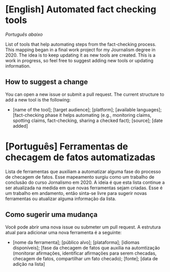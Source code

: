 # [English] Automated fact checking tools
*Português abaixo*

List of tools that help automating steps from the fact-checking process. This mapping began in a final work project for my Journalism degree in 2020. The idea is to keep updating it as new tools are created. This is a work in progress, so feel free to suggest adding new tools or updating information.

## How to suggest a change

You can open a new issue or submit a pull request. The current structure to add a new tool is the following:
* [name of the tool]; [target audience]; [platform]; [available languages]; [fact-checking phase it helps automating (e.g., monitoring claims, spotting claims, fact-checking, sharing a checked fact); [source]; [date added]

# [Português] Ferramentas de checagem de fatos automatizadas

Lista de ferramentas que auxiliam a automatizar alguma fase do processo de checagem de fatos. Esse mapeamento surgiu como um trabalho de conclusão do curso Jornalismo em 2020. A ideia é que esta lista continue a ser atualizada na medida em que novas ferramentas sejam criadas. Esse é um trabalho em andamento, então sinta-se livre para sugerir novas ferramentas ou atualizar alguma informação da lista.

## Como sugerir uma mudança

Você pode abrir uma nova issue ou submeter um pull request. A estrutura atual para adicionar uma nova ferramenta é a seguinte:
* [nome da ferramenta]; [público alvo]; [plataforma]; [idiomas disponíveis]; [fase da checagem de fatos que auxilia na automtização (monitorar afirmações, identificar afirmações para serem checadas, checagem de fatos, compartilhar um fato checado); [fonte]; [data de adição na lista]
